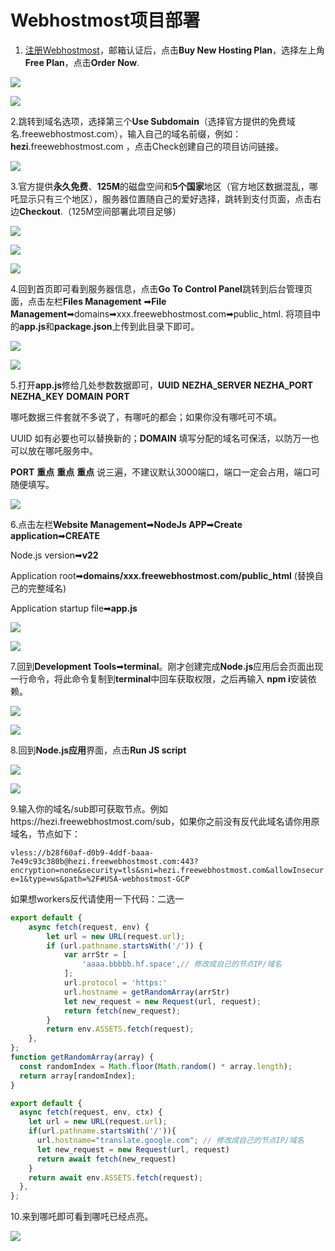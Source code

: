 # Webhostmost项目部署

1. [注册Webhostmost](https://client.webhostmost.com/register.php)，邮箱认证后，点击**Buy New Hosting Plan**，选择左上角**Free Plan**，点击**Order Now**.

![](https://images.2024921.xyz/images/202502081754083.png)

![](https://images.2024921.xyz/images/202502081755841.png)

2.跳转到域名选项，选择第三个**Use Subdomain**（选择官方提供的免费域名.freewebhostmost.com），输入自己的域名前缀，例如：**hezi**.freewebhostmost.com ，点击Check创建自己的项目访问链接。

![](https://images.2024921.xyz/images/202502081755392.png)

3.官方提供**永久免费**、**125M**的磁盘空间和**5个国家**地区（官方地区数据混乱，哪吒显示只有三个地区），服务器位置随自己的爱好选择，跳转到支付页面，点击右边**Checkout**.（125M空间部署此项目足够）

![](https://images.2024921.xyz/images/202502081755458.png)

![](https://images.2024921.xyz/images/202502081756515.png)

![](https://images.2024921.xyz/images/202502081756219.png)

4.回到首页即可看到服务器信息，点击**Go To Control Panel**跳转到后台管理页面，点击左栏**Files Management** ➡**File Management**➡domains➡xxx.freewebhostmost.com➡public_html.   将项目中的**app.js**和**package.json**上传到此目录下即可。

![](https://images.2024921.xyz/images/202502081756696.png)

![](https://images.2024921.xyz/images/202502081757025.png)

5.打开**app.js**修给几处参数数据即可，**UUID** **NEZHA_SERVER** **NEZHA_PORT** **NEZHA_KEY** **DOMAIN**  **PORT**

哪吒数据三件套就不多说了，有哪吒的都会；如果你没有哪吒可不填。

UUID 如有必要也可以替换新的；**DOMAIN**  填写分配的域名可保活，以防万一也可以放在哪吒服务中。

**PORT**  **重点** **重点** **重点** 说三遍，不建议默认3000端口，端口一定会占用，端口可随便填写。

![](https://images.2024921.xyz/images/202502081757775.png)

6.点击左栏**Website Management**➡**NodeJs APP**➡**Create application**➡**CREATE**

Node.js version➡**v22**

Application root➡**domains/xxx.freewebhostmost.com/public_html**  (替换自己的完整域名)

Application startup file➡**app.js**

![](https://images.2024921.xyz/images/202502081757659.png)

![](https://images.2024921.xyz/images/202502081758010.png)

7.回到**Development Tools**➡**terminal**。刚才创建完成**Node.js**应用后会页面出现一行命令，将此命令复制到**terminal**中回车获取权限，之后再输入 **npm i**安装依赖。

![](https://images.2024921.xyz/images/202502081758283.png)

![](https://images.2024921.xyz/images/202502081758377.png)

8.回到**Node.js应用**界面，点击**Run JS script**

![](https://images.2024921.xyz/images/202502081759797.png)

![](https://images.2024921.xyz/images/202502081759188.png)

9.输入你的域名/sub即可获取节点。例如https://hezi.freewebhostmost.com/sub，如果你之前没有反代此域名请你用原域名，节点如下：

`vless://b28f60af-d0b9-4ddf-baaa-7e49c93c380b@hezi.freewebhostmost.com:443?encryption=none&security=tls&sni=hezi.freewebhostmost.com&allowInsecure=1&type=ws&path=%2F#USA-webhostmost-GCP`



如果想workers反代请使用一下代码：二选一

```js
export default {
    async fetch(request, env) {
        let url = new URL(request.url);
        if (url.pathname.startsWith('/')) {
            var arrStr = [
                'aaaa.bbbbb.hf.space',// 修改成自己的节点IP/域名
            ];
            url.protocol = 'https:'
            url.hostname = getRandomArray(arrStr)
            let new_request = new Request(url, request);
            return fetch(new_request);
        }
        return env.ASSETS.fetch(request);
    },
};
function getRandomArray(array) {
  const randomIndex = Math.floor(Math.random() * array.length);
  return array[randomIndex];
}
```



```js
export default {
  async fetch(request, env, ctx) {
    let url = new URL(request.url);
    if(url.pathname.startsWith('/')){
      url.hostname="translate.google.com"; // 修改成自己的节点IP/域名
      let new_request = new Request(url, request)
      return await fetch(new_request)
    }
    return await env.ASSETS.fetch(request);
  },
};
```


10.来到哪吒即可看到哪吒已经点亮。

![](https://images.2024921.xyz/images/202502081804188.png)
